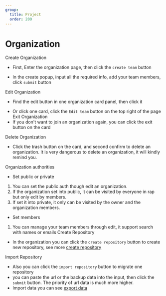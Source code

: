 ```yaml
---
group:
  title: Project
  order: 200
---
```


# Organization

Create Organization

- First, Enter the organization page, then click the `create team` button

<code src="./project/component/create_button.tsx" inline=true></code>

- In the create popup, input all the required info, add your team members, click `submit` button

<code src="./project/component/create_popup.tsx" inline=true></code>
Edit Organization
- Find the edit button in one organization card panel, then click it

<code src="./project/component/edit1.tsx" inline=true></code>

- Or click one card, click the `Edit team` button on the top right of the page
<code src="./project/component/edit2.tsx" inline=true></code>
Exit Organization
- If you don't want to join an organization again, you can click the exit button on the card

<code src="./project/component/exit.tsx" inline=true></code>
Delete Organization
- Click the trash button on the card, and second confirm to delete an organization. It is very dangerous to delete an organization, it will kindly remind you.

<code src="./project/component/delete.tsx" inline=true></code>
Organization authorities

- Set public or private
1. You can set the public auth though edit an organization.
2. If the organization set into public, it can be visited by everyone in rap but only edit by members.
3. If set it into private, it only can be visited by the owner and the organization members.

<code src="./project/component/public.tsx" inline=true></code>

- Set members
1. You can manage your team members through edit, it support search with names or emails
<code src="./project/component/search_members.tsx" inline=true></code>
Create Repository

- In the organization you can click the `create repository` button to create new repository, see more [create repository](https://infra-fe.github.io/rap-client/guide/project/repository#create-repository)

Import Repository

- Also you can click the `import repository` button to migrate one repository
- you can paste the url or the backup data into the input, then click the `submit` button. The priority of url data is much more higher.
- Import data you can see [export data](https://infra-fe.github.io/rap-client/guide/export#export-rap)

<code src="./project/component/import.tsx" inline=true></code>



